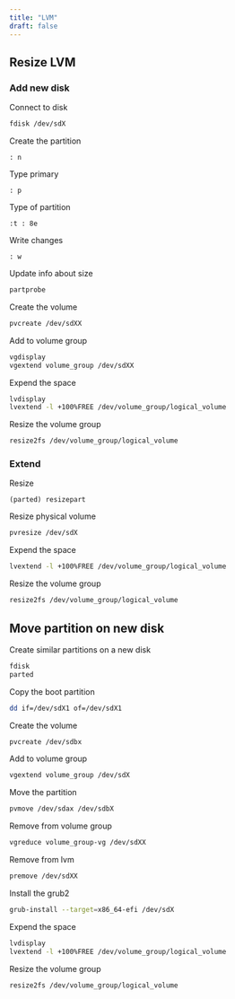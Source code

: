 ```yaml
---
title: "LVM"
draft: false
---
```


## Resize LVM

### Add new disk

Connect to disk

```bash
fdisk /dev/sdX
```

Create the partition

```text
: n
```

Type primary

```text
: p
```

Type of partition

```text
:t : 8e
```

Write changes

```text
: w
```

Update info about size

```bash
partprobe
```

Create the volume

```bash
pvcreate /dev/sdXX
```

Add to volume group

```bash
vgdisplay
vgextend volume_group /dev/sdXX
```

Expend the space

```bash
lvdisplay
lvextend -l +100%FREE /dev/volume_group/logical_volume
```

Resize the volume group

```bash
resize2fs /dev/volume_group/logical_volume
```

### Extend

Resize

```text
(parted) resizepart
```

Resize physical volume

```bash
pvresize /dev/sdX
```

Expend the space

```bash
lvextend -l +100%FREE /dev/volume_group/logical_volume
```

Resize the volume group

```bash
resize2fs /dev/volume_group/logical_volume
```

## Move partition on new disk

Create similar partitions on a new disk

```bash
fdisk
parted
```

Copy the boot partition

```bash
dd if=/dev/sdX1 of=/dev/sdX1
```

Create the volume

```bash
pvcreate /dev/sdbx
```

Add to volume group

```bash
vgextend volume_group /dev/sdX
```

Move the partition

```bash
pvmove /dev/sdax /dev/sdbX
```

Remove from volume group

```bash
vgreduce volume_group-vg /dev/sdXX
```

Remove from lvm

```bash
premove /dev/sdXX
```

Install the grub2

```bash
grub-install --target=x86_64-efi /dev/sdX
```

Expend the space

```bash
lvdisplay
lvextend -l +100%FREE /dev/volume_group/logical_volume
```

Resize the volume group

```bash
resize2fs /dev/volume_group/logical_volume
```
